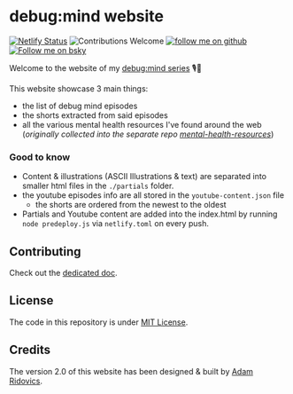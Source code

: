# debug:mind website

[![Netlify Status](https://api.netlify.com/api/v1/badges/7b0584ff-9f79-4838-b56f-939a2ecb59a4/deploy-status)](https://app.netlify.com/sites/debug-mind/deploys)
![Contributions Welcome](https://img.shields.io/badge/contributions-welcome-brightgreen)
<a href="https://github.com/kelset?tab=followers">
<img alt="follow me on github" src="https://img.shields.io/github/followers/kelset?label=Follow%20%40kelset&style=social" />
</a>
<a href="https://bsky.app/profile/kelset.dev">
<img src="https://img.shields.io/badge/Bluesky-0285FF?logo=bluesky&logoColor=fff&style=flat" alt="Follow me on bsky" >
</a>

Welcome to the website of my [debug:mind series](https://www.youtube.com/playlist?list=PLiD6R_aXkpLiMfS2YrhSgtSj09JJCaP2y) 🎙️🧠

This website showcase 3 main things:

- the list of debug mind episodes
- the shorts extracted from said episodes
- all the various mental health resources I've found around the web (_originally collected into the separate repo [mental-health-resources](https://github.com/kelset/mental-health-resources)_)

### Good to know

- Content & illustrations (ASCII Illustrations & text) are separated into smaller html files in the `./partials` folder.
- the youtube episodes info are all stored in the `youtube-content.json` file
  - the shorts are ordered from the newest to the oldest
- Partials and Youtube content are added into the index.html by running `node predeploy.js` via `netlify.toml` on every push.

## Contributing

Check out the [dedicated doc](./CONTRIBUTING.md).

## License

The code in this repository is under [MIT License](./LICENSE).

## Credits

The version 2.0 of this website has been designed & built by [Adam Ridovics](https://adamridovics.com).

